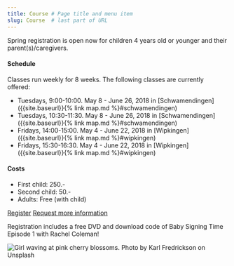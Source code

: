```yaml
---
title: Course # Page title and menu item
slug: Course  # last part of URL
---
```

<div class="row">
    <div class="col-lg-8 col-md-6" markdown="1">   
Spring registration is open now for children 4 years old or younger and their parent(s)/caregivers.

#### Schedule
Classes run weekly for 8 weeks. The following classes are currently offered:

- Tuesdays,  9:00-10:00. May 8 - June 26, 2018 in [Schwamendingen]({{site.baseurl}}{% link map.md %}#schwamendingen)
- Tuesdays, 10:30-11:30. May 8 - June 26, 2018 in [Schwamendingen]({{site.baseurl}}{% link map.md %}#schwamendingen)
- Fridays, 14:00-15:00. May 4 - June 22, 2018 in [Wipkingen]({{site.baseurl}}{% link map.md %}#wipkingen)
- Fridays, 15:30-16:30. May 4 - June 22, 2018 in [Wipkingen]({{site.baseurl}}{% link map.md %}#wipkingen)

#### Costs
- First child: 250.-
- Second child: 50.-
- Adults: Free (with child)

<a href="{{site.baseurl}}{% link signingtime/register.html %}" class="btn btn-primary mr-2" role="button">Register</a>
<a href="{{site.baseurl}}{% link contact.html %}" role="button" class="btn btn-primary">Request more information</a>

Registration includes a free DVD and download code of Baby Signing Time Episode 1 with Rachel Coleman!

</div>
<div class="col-lg-4 col-md-6">
    <!-- 
    Karl Fredrickson (https://unsplash.com/photos/GEJxI_QRPwM?utm_source=unsplash&utm_medium=referral&utm_content=creditCopyText)
    Unsplash (https://unsplash.com/collections/204878/hannahrayna-agaist-the-world?utm_source=unsplash&utm_medium=referral&utm_content=creditCopyText)
    -->
    <img alt="Girl waving at pink cherry blossoms. Photo by Karl Fredrickson on Unsplash" src="{{site.baseurl}}{% link images/karl-fredrickson-74973-unsplash_600x900.jpg %}" class="img-fluid" />
</div>
</div>
